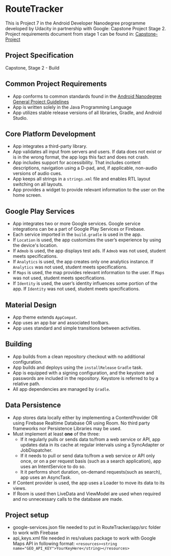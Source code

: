 # RouteTracker

This is Project 7 in the Android Developer Nanodegree programme developed by Udacity in partnership with Google: Capstone Project Stage 2.
Project requirements document from stage 1 can be found in: [Capstone-Project](https://github.com/VassiliKurman/Capstone-Project)

## Project Specification

Capstone, Stage 2 - Build

## Common Project Requirements
* App conforms to common standards found in the [Android Nanodegree General Project Guidelines](https://udacity.github.io/android-nanodegree-guidelines/index.html "Udacity Android Developer Nanodegree Guidelines")
* App is written solely in the Java Programming Language
* App utilizes stable release versions of all libraries, Gradle, and Android Studio.

## Core Platform Development
* App integrates a third-party library.
* App validates all input from servers and users. If data does not exist or is in the wrong format, the app logs this fact and does not crash.
* App includes support for accessibility. That includes content descriptions, navigation using a D-pad, and, if applicable, non-audio versions of audio cues.
* App keeps all strings in a `strings.xml` file and enables RTL layout switching on all layouts.
* App provides a widget to provide relevant information to the user on the home screen.

## Google Play Services

* App integrates two or more Google services. Google service integrations can be a part of Google Play Services or Firebase.
* Each service imported in the `build.gradle` is used in the app.
* If `Location` is used, the app customizes the user’s experience by using the device's location.
* If `Admob` is used, the app displays test ads. If `Admob` was not used, student meets specifications.
* If `Analytics` is used, the app creates only one analytics instance. If `Analytics` was not used, student meets specifications.
* If `Maps` is used, the map provides relevant information to the user. If `Maps` was not used, student meets specifications.
* If `Identity` is used, the user’s identity influences some portion of the app. If `Identity` was not used, student meets specifications.

## Material Design
* App theme extends `AppCompat`.
* App uses an app bar and associated toolbars.
* App uses standard and simple transitions between activities.

## Building
* App builds from a clean repository checkout with no additional configuration.
* App builds and deploys using the `installRelease` `Gradle` task.
* App is equipped with a signing configuration, and the keystore and passwords are included in the repository. Keystore is referred to by a relative path.
* All app dependencies are managed by `Gradle`.

## Data Persistence
* App stores data locally either by implementing a ContentProvider OR using Firebase Realtime Database OR using Room. No third party frameworks nor Persistence Libraries may be used.
* Must implement at least __one__ of the three:
  * If it regularly pulls or sends data to/from a web service or API, app updates data in its cache at regular intervals using a SyncAdapter or JobDispatcher.
  * If it needs to pull or send data to/from a web service or API only once, or on a per request basis (such as a search application), app uses an IntentService to do so.
  * It it performs short duration, on-demand requests(such as search), app uses an AsyncTask.
* If Content provider is used, the app uses a Loader to move its data to its views.
* If Room is used then LiveData and ViewModel are used when required and no unnecessary calls to the database are made.

## Project setup
* google-services.json file needed to put in RouteTracker/app/src folder to work with Firebase
* api_keys.xml file needed in res/values package to work with Google Maps API in following format: ```<resources><string name="GEO_API_KEY">YourKeyHere</string></resources>```
